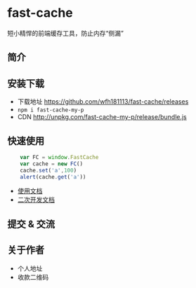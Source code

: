 # fast-cache
短小精悍的前端缓存工具，防止内存“侧漏”

## 简介

## 安装下载

- 下载地址 
https://github.com/wfh181113/fast-cache/releases
-  `npm i fast-cache-my-p`
- CDN
 http://unpkg.com/fast-cache-my-p/release/bundle.js
## 快速使用
```js
    var FC = window.FastCache
    var cache = new FC()
    cache.set('a',100)
    alert(cache.get('a'))
```

- [使用文档](./doc/use/README.md)
- [二次开发文档](./doc/dev/README.md)

## 提交 & 交流

## 关于作者

- 个人地址
- 收款二维码